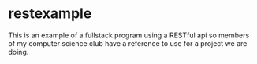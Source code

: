 # restexample
This is an example of a fullstack program using a RESTful api so members of my computer science club have a reference to use for a project we are doing.
